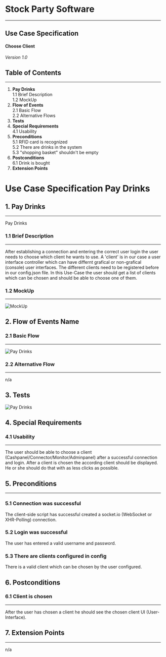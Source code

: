 # Stock Party Software #
---
## Use Case Specification ##
#### Choose Client ####
 
*Version 1.0*   
    


## Table of Contents ##
---
1. **Pay Drinks**         
1.1 Brief Description     
1.2 MockUp       
2. **Flow of Events**    
2.1 Basic Flow     
2.2 Alternative Flows   
3. **Tests**
4. **Special Requirements**    
4.1 Usability              
5. **Preconditions**        
5.1 RFID card is recognized     
5.2 There are drinks in the system     
5.3 "shopping basket" shouldn't be empty     
6. **Postconditions**     
6.1 Drink is bought
7. **Extension Points**


# Use Case Specification Pay Drinks #

## 1.  Pay Drinks ##
---
Pay Drinks    

### 1.1  Brief Description ###
---
After establishing a connection and entering the correct user login the user needs to choose which client he wants to use. A 'client' is in our case a user interface controller which can have differnt grafical or non-grafical (console) user interfaces. The different clients need to be registered before in our config.json file. In this Use-Case the user should get a list of clients which can be chosen and should be able to choose one of them.
### 1.2  MockUp ###
---
![MockUp](https://bytebucket.org/stockings/projectmanagement/raw/master/useCases/chooseClientMockUp.png)

## 2. Flow of Events Name ##
### 2.1 Basic Flow ###
---
![Pay Drinks](https://bytebucket.org/stockings/projectmanagement/raw/master/useCases/chooseClientFlow.jpg)  

### 2.2 Alternative Flow ###
---
n/a    

## 3. Tests
![Pay Drinks](https://bytebucket.org/stockings/projectmanagement/raw/master/useCases/chooseClientNarrative.png)
    
## 4. Special Requirements ##
### 4.1 Usability ###
---
The user should be able to choose a client (Cashpanel/Connector/Monitor/Adminpanel) after a successful connection and login. After a client is chosen the according client should be displayed. He or she should do that with as less clicks as possible.

## 5. Preconditions ##
---

### 5.1 Connection was successful ###
The client-side script has successful created a socket.io (WebSocket or XHR-Polling) connection.

### 5.2 Login was successful ###
The user has entered a valid username and password.

### 5.3 There are clients configured in config ###
There is a valid client which can be chosen by the user configured.

## 6. Postconditions ##
### 6.1 Client is chosen ###
---
After the user has chosen a client he should see the chosen client UI (User-Interface).

## 7. Extension Points ##
---
n/a
    